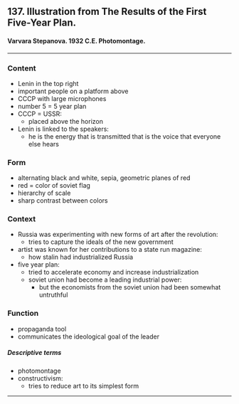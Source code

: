 <!-- order:8 -->
## 137. Illustration from The Results of the First Five-Year Plan. 

#### Varvara Stepanova. 1932 C.E. Photomontage.

---

### Content
- Lenin in the top right
- important people on a platform above
- CCCP with large microphones
- number 5 = 5 year plan
- CCCP = USSR:
  - placed above the horizon
- Lenin is linked to the speakers:
  - he is the energy that is transmitted that is the voice that everyone else hears

### Form
- alternating black and white, sepia, geometric planes of red
- red = color of soviet flag 
- hierarchy of scale
- sharp contrast between colors

### Context
- Russia was experimenting with new forms of art after the revolution:
  - tries to capture the ideals of the new government
- artist was known for her contributions to a state run magazine:
  - how stalin had industrialized Russia
- five year plan:
  - tried to accelerate economy and increase industrialization
  - soviet union had become a leading industrial power:
    - but the economists from the soviet union had been somewhat untruthful

### Function
- propaganda tool
- communicates the ideological goal of the leader




##### Descriptive terms
- photomontage
- constructivism:
  - tries to reduce art to its simplest form

---

